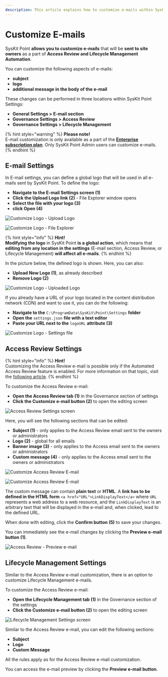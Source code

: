 ```yaml
---
description: This article explains how to customize e-mails within SysKit Point.
---
```


# Customize E-mails

SysKit Point **allows you to customize e-mails** that will be **sent to site owners** as a part of **Access Review and Lifecycle Management Automation**.

You can customize the following aspects of e-mails:

* **subject**
* **logo**
* **additional message in the body of the e-mail**

These changes can be performed in three locations within SysKit Point Settings:

* **General Settings &gt; E-mail section** 
* **Governance Settings &gt; Access Review** 
* **Governance Settings &gt; Lifecycle Management**

{% hint style="warning" %}
**Please note!**  
E-mail customization is only available as a part of the [**Enterprise subscription plan**](https://www.syskit.com/products/point/pricing/). Only SysKit Point Admin users can customize e-mails.
{% endhint %}

## E-mail Settings

In E-mail settings, you can define a global logo that will be used in all e-mails sent by SysKit Point. To define the logo:

* **Navigate to the E-mail Settings screen \(1\)**
* **Click the Upload Logo link \(2\)** - File Explorer window opens
* **Select the file with your logo \(3\)** 
* **click Open \(4\)**

![Customize Logo - Upload Logo](../.gitbook/assets/customize-e-mail_upload-logo.png)

![Customize Logo - File Explorer](../.gitbook/assets/customize-e-mail_file-explorer.png)

{% hint style="info" %}
**Hint!**  
**Modifying the logo** in SysKit Point **is a global action**, which means that **editing from any location in the settings** \(E-mail section, Access Review, or Lifecycle Management\) **will affect all e-mails**.
{% endhint %}

In the picture below, the defined logo is shown. Here, you can also:

* **Upload New Logo \(1\)**, as already described
* **Remove Logo \(2\)**

![Customize Logo - Uploaded Logo](../.gitbook/assets/customize-e-mail_uploaded-logo.png)

If you already have a URL of your logo located in the content distribution network \(CDN\) and want to use it, you can do the following:

* **Navigate to the** `C:\ProgramData\SysKit\Point\Settings` **folder**
* **Open the** `settings.json` **file with a text editor**
* **Paste your URL next to the** `logoURL` **attribute \(3\)**

![Customize Logo - Settings file](../.gitbook/assets/customize-e-mail_settings-json.png)

## Access Review Settings

{% hint style="info" %}
**Hint!**  
Customizing the Access Review e-mail is possible only if the Automated Access Review feature is enabled. For more information on that topic, visit the [following article](../governance-and-automation/permissions-review/enable-permissions-review.md).
{% endhint %}

To customize the Access Review e-mail:

* **Open the Access Review tab \(1\)** in the Governance section of settings 
* **Click the Customize e-mail button \(2\)** to open the editing screen

![Access Review Settings screen](../.gitbook/assets/customize-e-mail_permissions-review-settings-screen.png)

Here, you will see the following sections that can be edited:

* **Subject \(1\)** -  only applies to the Access Review email sent to the owners or administrators
* **Logo \(2\)** - global for all emails
* **Banner image \(3\)** - only applies to the Access email sent to the owners or administrators
* **Custom message \(4\)** - only applies to the Access email sent to the owners or administrators

![Customize Access Review E-mail](../.gitbook/assets/customize-e-mail_customize-permissions-review-e-mail.png)

![Customize Access Review E-mail](../.gitbook/assets/customize-e-mail_customize-permissions-review-e-mail2.png)

The custom message can contain **plain text** or **HTML**. A **link has to be defined in the HTML form** `<a href="URL">LinkDisplayText</a>` where `URL` represents a web address to a web resource, and the `LinkDisplayText` is an arbitrary text that will be displayed in the e-mail and, when clicked, lead to the defined URL.

When done with editing, click the **Confirm button \(5\)** to save your changes.

You can immediately see the e-mail changes by clicking the **Preview e-mail button \(1\)**.

![Access Review - Preview e-mail](../.gitbook/assets/customize-e-mail_permissions-review-settings-preview.png)

## Lifecycle Management Settings

Similar to the Access Review e-mail customization, there is an option to customize Lifecycle Management e-mails.

To customize the Access Review e-mail:

* **Open the Lifecycle Management tab \(1\)** in the Governance section of the settings 
* **Click the Customize e-mail button \(2\)** to open the editing screen

![Lifecycle Management Settings screen](../.gitbook/assets/customize-e-mail_lifecycle-management-settings-screen.png)

Similar to the Access Review e-mail, you can edit the following sections:

* **Subject**
* **Logo**
* **Custom Message**

All the rules apply as for the Access Review e-mail customization.

You can access the e-mail preview by clicking the **Preview e-mail button**.

